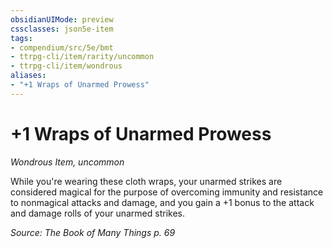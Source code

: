 ```yaml
---
obsidianUIMode: preview
cssclasses: json5e-item
tags:
- compendium/src/5e/bmt
- ttrpg-cli/item/rarity/uncommon
- ttrpg-cli/item/wondrous
aliases: 
- "+1 Wraps of Unarmed Prowess"
---
```

# +1 Wraps of Unarmed Prowess
*Wondrous Item, uncommon*  


While you're wearing these cloth wraps, your unarmed strikes are considered magical for the purpose of overcoming immunity and resistance to nonmagical attacks and damage, and you gain a +1 bonus to the attack and damage rolls of your unarmed strikes.

*Source: The Book of Many Things p. 69*